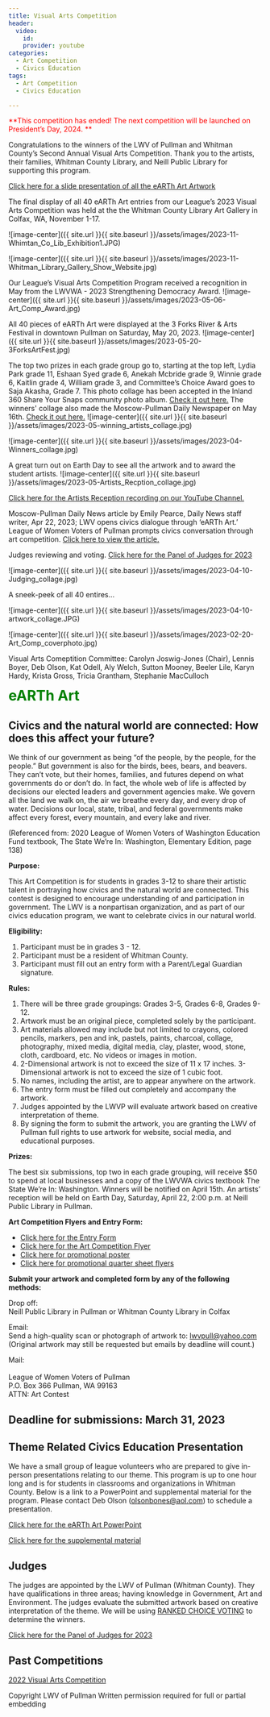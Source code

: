 ```yaml
---
title: Visual Arts Competition
header:
  video:
    id:
    provider: youtube
categories:
  - Art Competition
  - Civics Education
tags:
  - Art Competition
  - Civics Education

---
```

<span style="color:red; font-size:1em;"> **This competition has ended!  The next competition will be launched on President’s Day, 2024. ** </span>

Congratulations to the winners of the LWV of Pullman and Whitman County’s Second Annual Visual Arts Competition. Thank you to the artists, their families, Whitman County Library, and Neill Public Library for supporting this program.

[Click here for a slide presentation of all the eARTh Art Artwork](https://lwvpullman.org/assets/PDFs/2023-05-eARTh_entries_slideshow.pdf)

The final display of all 40 eARTh Art entries from our League’s 2023 Visual Arts Competition was held at the the Whitman County Library Art Gallery in Colfax, WA, November 1-17.

![image-center]({{ site.url }}{{ site.baseurl }}/assets/images/2023-11-Whimtan_Co_Lib_Exhibition1.JPG)

![image-center]({{ site.url }}{{ site.baseurl }}/assets/images/2023-11-Whitman_Library_Gallery_Show_Website.jpg)

Our League’s Visual Arts Competition Program received a recognition in May from the LWVWA - 2023 Strengthening Democracy Award.
![image-center]({{ site.url }}{{ site.baseurl }}/assets/images/2023-05-06-Art_Comp_Award.jpg)

All 40 pieces of eARTh Art were displayed at the 3 Forks River & Arts Festival in downtown Pullman on Saturday, May 20, 2023.
![image-center]({{ site.url }}{{ site.baseurl }}/assets/images/2023-05-20-3ForksArtFest.jpg)

The top two prizes in each grade group go to, starting at the top left, Lydia Park grade 11, Eshaan Syed grade 6, Anekah Mcbride grade 9, Winnie grade 6, Kaitlin grade 4, William grade 3, and Committee’s Choice Award goes to Saja Akasha, Grade 7.  This photo collage has been accepted in the Inland 360 Share Your Snaps community photo album.  [Check it out here.](https://www.inland360.com/lewiston-moscow//Image/index?oid=) The winners' collage also made the Moscow-Pullman Daily Newspaper on May 16th. [Check it out here.](https://dnews.com/reader_photo/art-contest-winners/article_06f05c9b-666c-5876-891b-090c67670c29.html)
![image-center]({{ site.url }}{{ site.baseurl }}/assets/images/2023-05-winning_artists_collage.jpg)

![image-center]({{ site.url }}{{ site.baseurl }}/assets/images/2023-04-Winners_collage.jpg)

A great turn out on Earth Day to see all the artwork and to award the student artists. 
![image-center]({{ site.url }}{{ site.baseurl }}/assets/images/2023-05-Artists_Recption_collage.jpg)

[Click here for the Artists Reception recording on our YouTube Channel.](https://www.youtube.com/watch?v=mZ37r4kKKxU)

Moscow-Pullman Daily News article by Emily Pearce, Daily News staff writer, Apr 22, 2023;
LWV opens civics dialogue through ‘eARTh Art.’ League of Women Voters of Pullman prompts civics conversation through art competition.
[Click here to view the article.](https://dnews.com/local/lwv-opens-civics-dialogue-through-earth-art/article_36f16742-2943-5700-8ee6-52702c08699c.html)

Judges reviewing and voting. 
[Click here for the Panel of Judges for 2023](https://lwvpullman.org/assets/PDFs/2023-04-10-Judge_panel.pdf)

![image-center]({{ site.url }}{{ site.baseurl }}/assets/images/2023-04-10-Judging_collage.jpg)

A sneek-peek of all 40 entires...

![image-center]({{ site.url }}{{ site.baseurl }}/assets/images/2023-04-10-artwork_collage.JPG)

![image-center]({{ site.url }}{{ site.baseurl }}/assets/images/2023-02-20-Art_Comp_coverphoto.jpg)

Visual Arts Comeptition Committee:  Carolyn Joswig-Jones (Chair), Lennis Boyer, Deb Olson, Kat Odell, Aly Welch, Sutton Mooney, Beeler Lile, Karyn Hardy, Krista Gross, Tricia Grantham, Stephanie MacCulloch



<span style="color:green; font-size:2em;"> **eARTh Art** </span>

## Civics and the natural world are connected:  How does this affect your future?

We think of our government as being “of the people, by the people, for the people.” But government is also for the birds, bees, bears, and beavers. They can’t vote, but their homes, families, and futures depend on what governments do or don’t do. In fact, the whole web of life is affected by decisions our elected leaders and government agencies make.  We govern all the land we walk on, the air we breathe every day, and every drop of water. Decisions our local, state, tribal, and federal governments make affect every forest, every mountain, and every lake and river.

(Referenced from: 2020 League of Women Voters of Washington Education Fund textbook, The State We’re In: Washington, Elementary Edition, page 138)


**Purpose:**

This Art Competition is for students in grades 3-12 to share their artistic talent in portraying how civics and the natural world are connected.  This contest is designed to encourage understanding of and participation in government.  The LWV is a nonpartisan organization, and as part of our civics education program, we want to celebrate civics in our natural world.

**Eligibility:**
1.	Participant must be in grades 3 - 12.
2.	Participant must be a resident of Whitman County.
3.	Participant must fill out an entry form with a Parent/Legal Guardian signature.

**Rules:**
1.	There will be three grade groupings:  Grades 3-5, Grades 6-8, Grades 9-12.
2.	Artwork must be an original piece, completed solely by the participant.
3.	Art materials allowed may include but not limited to crayons, colored pencils, markers, pen and ink, pastels, paints, charcoal, collage, photography, mixed media, digital media, clay, plaster, wood, stone, cloth, cardboard, etc.  No videos or images in motion.
4.	2-Dimensional artwork is not to exceed the size of 11 x 17 inches.  3-Dimensional artwork is not to exceed the size of 1 cubic foot.
5.	No names, including the artist, are to appear anywhere on the artwork.  
6.	The entry form must be filled out completely and accompany the artwork.
7.	Judges appointed by the LWVP will evaluate artwork based on creative interpretation of theme.  
8.	By signing the form to submit the artwork, you are granting the LWV of Pullman full rights to use artwork for website, social media, and educational purposes.  

**Prizes:**

The best six submissions, top two in each grade grouping, will receive $50 to spend at local businesses and a copy of the LWVWA civics textbook The State We’re In: Washington.  Winners will be notified on April 15th.  An artists’ reception will be held on Earth Day, Saturday, April 22, 2:00 p.m. at Neill Public Library in Pullman.

**Art Competition Flyers and Entry Form:**

* [Click here for the Entry Form](https://lwvpullman.org/assets/PDFs/2023-Art_Comp_Entry_Form_Final.pdf)
* [Click here for the Art Competition Flyer](https://lwvpullman.org/assets/PDFs/2023-Art_Comp_flyer_final.pdf)
* [Click here for promotional poster](https://lwvpullman.org/assets/PDFs/2023-02-20-Poster_pulltabs.pdf)
* [Click here for promotional quarter sheet flyers](https://lwvpullman.org/assets/PDFs/2023-02-20-quarter_page_flyers.pdf)

**Submit your artwork and completed form by any of the following methods:** 

Drop off:
<br/>
Neill Public Library in Pullman or Whitman County Library in Colfax

Email:
<br/>
Send a high-quality scan or photograph of artwork to:  lwvpull@yahoo.com
<br/>
(Original artwork may still be requested but emails by deadline will count.)

Mail: 	
<br/>
League of Women Voters of Pullman 
<br/>
P.O. Box 366 Pullman, WA 99163
<br/>
ATTN: Art Contest 
<br/>

## Deadline for submissions: March 31, 2023

## Theme Related Civics Education Presentation

We have a small group of league volunteers who are prepared to give in-person presentations relating to our theme.  This program is up to one hour long and is for students in classrooms and organizations in Whitman County.  Below is a link to a PowerPoint and supplemental material for the program.  Please contact Deb Olson (olsonbones@aol.com) to schedule a presentation. 

[Click here for the eARTh Art PowerPoint](https://lwvpullman.org/assets/PDFs/2023-02-Earth_Art_VAC_Powerpoint.pdf)

[Click here for the supplemental material](https://lwvpullman.org/assets/PDFs/2023-02-20-Supplemental_Text_PowerPoint.pdf)

## Judges

The judges are appointed by the LWV of Pullman (Whitman County).  They have qualifications in three areas; having knowledge in Government, Art and Environment.  The judges evaluate the submitted artwork based on creative interpretation of the theme.  We will be using [RANKED CHOICE VOTING](https://www.rankedvote.co/) to determine the winners.

[Click here for the Panel of Judges for 2023](https://lwvpullman.org/assets/PDFs/2023-04-10-Judge_panel.pdf)

## Past Competitions
[2022 Visual Arts Competition](https://lwvpullman.org/docs/art%20contest/civics%20education/Art_Contest/)



Copyright LWV of Pullman
Written permission required for full or partial embedding

<!---change the title to whatever you want the post to be titled
change the ID out to the end of the youtube link https://youtu.be/r61ARK4Qv9c -->
